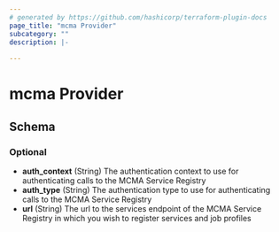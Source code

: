 ```yaml
---
# generated by https://github.com/hashicorp/terraform-plugin-docs
page_title: "mcma Provider"
subcategory: ""
description: |-
  
---
```


# mcma Provider





<!-- schema generated by tfplugindocs -->
## Schema

### Optional

- **auth_context** (String) The authentication context to use for authenticating calls to the MCMA Service Registry
- **auth_type** (String) The authentication type to use for authenticating calls to the MCMA Service Registry
- **url** (String) The url to the services endpoint of the MCMA Service Registry in which you wish to register services and job profiles
